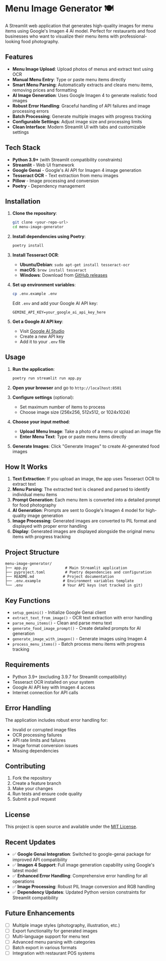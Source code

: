 # Menu Image Generator 🍽️

A Streamlit web application that generates high-quality images for menu items using Google's Imagen 4 AI model. Perfect for restaurants and food businesses who want to visualize their menu items with professional-looking food photography.

## Features

- **Menu Image Upload**: Upload photos of menus and extract text using OCR
- **Manual Menu Entry**: Type or paste menu items directly
- **Smart Menu Parsing**: Automatically extracts and cleans menu items, removing prices and formatting
- **AI Image Generation**: Uses Google Imagen 4 to generate realistic food images
- **Robust Error Handling**: Graceful handling of API failures and image processing errors
- **Batch Processing**: Generate multiple images with progress tracking
- **Configurable Settings**: Adjust image size and processing limits
- **Clean Interface**: Modern Streamlit UI with tabs and customizable settings

## Tech Stack

- **Python 3.9+** (with Streamlit compatibility constraints)
- **Streamlit** - Web UI framework
- **Google Genai** - Google's AI API for Imagen 4 image generation
- **Tesseract OCR** - Text extraction from menu images
- **Pillow** - Image processing and conversion
- **Poetry** - Dependency management

## Installation

1. **Clone the repository**:
   ```bash
   git clone <your-repo-url>
   cd menu-image-generator
   ```

2. **Install dependencies using Poetry**:
   ```bash
   poetry install
   ```

3. **Install Tesseract OCR**:
   - **Ubuntu/Debian**: `sudo apt-get install tesseract-ocr`
   - **macOS**: `brew install tesseract`
   - **Windows**: Download from [GitHub releases](https://github.com/UB-Mannheim/tesseract/wiki)

4. **Set up environment variables**:
   ```bash
   cp .env.example .env
   ```
   Edit `.env` and add your Google AI API key:
   ```
   GEMINI_API_KEY=your_google_ai_api_key_here
   ```

5. **Get a Google AI API key**:
   - Visit [Google AI Studio](https://makersuite.google.com/app/apikey)
   - Create a new API key
   - Add it to your `.env` file

## Usage

1. **Run the application**:
   ```bash
   poetry run streamlit run app.py
   ```

2. **Open your browser** and go to `http://localhost:8501`

3. **Configure settings** (optional):
   - Set maximum number of items to process
   - Choose image size (256x256, 512x512, or 1024x1024)

4. **Choose your input method**:
   - **Upload Menu Image**: Take a photo of a menu or upload an image file
   - **Enter Menu Text**: Type or paste menu items directly

5. **Generate Images**: Click "Generate Images" to create AI-generated food images

## How It Works

1. **Text Extraction**: If you upload an image, the app uses Tesseract OCR to extract text
2. **Menu Parsing**: The extracted text is cleaned and parsed to identify individual menu items
3. **Prompt Generation**: Each menu item is converted into a detailed prompt for food photography
4. **AI Generation**: Prompts are sent to Google's Imagen 4 model for high-quality image generation
5. **Image Processing**: Generated images are converted to PIL format and displayed with proper error handling
6. **Display**: Generated images are displayed alongside the original menu items with progress tracking

## Project Structure

```
menu-image-generator/
├── app.py                 # Main Streamlit application
├── pyproject.toml         # Poetry dependencies and configuration
├── README.md             # Project documentation
├── .env.example          # Environment variables template
└── .env                  # Your API keys (not tracked in git)
```

## Key Functions

- `setup_gemini()` - Initialize Google Genai client
- `extract_text_from_image()` - OCR text extraction with error handling
- `parse_menu_items()` - Clean and parse menu text
- `generate_food_image_prompt()` - Create detailed prompts for AI generation
- `generate_image_with_imagen()` - Generate images using Imagen 4
- `process_menu_items()` - Batch process menu items with progress tracking

## Requirements

- Python 3.9+ (excluding 3.9.7 for Streamlit compatibility)
- Tesseract OCR installed on your system
- Google AI API key with Imagen 4 access
- Internet connection for API calls

## Error Handling

The application includes robust error handling for:
- Invalid or corrupted image files
- OCR processing failures
- API rate limits and failures
- Image format conversion issues
- Missing dependencies

## Contributing

1. Fork the repository
2. Create a feature branch
3. Make your changes
4. Run tests and ensure code quality
5. Submit a pull request

## License

This project is open source and available under the [MIT License](LICENSE).

## Recent Updates

- ✅ **Google Genai Integration**: Switched to google-genai package for improved API compatibility
- ✅ **Imagen 4 Support**: Full image generation capability using Google's latest model
- ✅ **Enhanced Error Handling**: Comprehensive error handling for all operations
- ✅ **Image Processing**: Robust PIL Image conversion and RGB handling
- ✅ **Dependency Updates**: Updated Python version constraints for Streamlit compatibility

## Future Enhancements

- [ ] Multiple image styles (photography, illustration, etc.)
- [ ] Export functionality for generated images
- [ ] Multi-language support for menu text
- [ ] Advanced menu parsing with categories
- [ ] Batch export in various formats
- [ ] Integration with restaurant POS systems